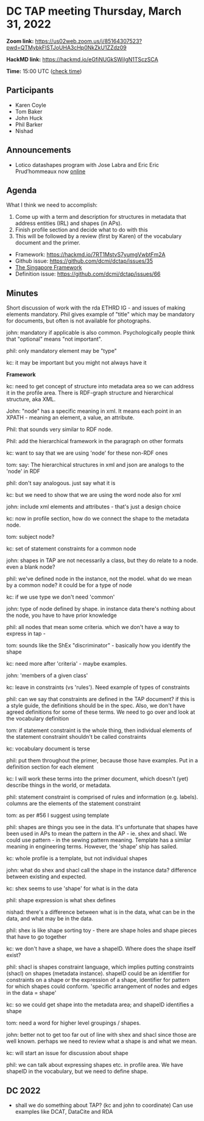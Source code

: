 # DC TAP meeting Thursday, March 31, 2022

**Zoom link:** https://us02web.zoom.us/j/85164307523?pwd=QTMybkFlSTJoUHA3cHp0NkZkU1ZZdz09

**HackMD link:** https://hackmd.io/eGfiNUGkSWiIgN1TSczSCA

**Time:** 15:00 UTC ([check time](https://www.timeanddate.com/worldclock/fixedtime.html?msg=DC+TAP&iso=20220331T15&p1=%3A&ah=1))

## Participants

* Karen Coyle
* Tom Baker
* John Huck
* Phil Barker
* Nishad


## Announcements
* Lotico datashapes program with Jose Labra and Eric Eric Prud’hommeaux now [online](http://www.lotico.com/index.php/Data_Shapes)

## Agenda

What I think we need to accomplish:
1. Come up with a term and description for structures in metadata that address entities (IRL) and shapes (in APs).
2. Finish profile section and decide what to do with this
3. This will be followed by a review (first by Karen) of the vocabulary document and the primer.

* Framework: https://hackmd.io/7RT1MstvS7yumgVwbtFm2A
* Github issue: https://github.com/dcmi/dctap/issues/35
* [The Singapore Framework](https://www.dublincore.org/specifications/dublin-core/singapore-framework/)
* Definition issue: https://github.com/dcmi/dctap/issues/66

## Minutes

Short discussion of work with the rda ETHRD IG - and issues of making elements mandatory. Phil gives example of "title" which may be mandatory for documents, but often is not available for photographs.

john: mandatory if applicable is also common. Psychologically people think that "optional" means "not important". 

phil: only mandatory element may be "type"

kc: it may be important but you might not always have it

**Framework**

kc: need to get concept of structure into metadata area so we can address it in the profile area. There is RDF-graph structure and hierarchical structure, aka XML. 

John: "node" has a specific meaning in xml. It means each point in an XPATH - meaning an element, a value, an attribute. 

Phil: that sounds very similar to RDF node.

Phil: add the hierarchical framework in the paragraph on other formats

kc: want to say that we are using 'node' for these non-RDF ones

tom: say: The hierarchical structures in xml and json are analogs to the 'node' in RDF

phil: don't say analogous. just say what it is

kc: but we need to show that we are using the word node also for xml

john: include xml elements and attributes - that's just a design choice

kc: now in profile section, how do we connect the shape to the metadata node.

tom: subject node?

kc: set of statement constraints for a common node

john: shapes in TAP are not necessarily a class, but they do relate to a node. even a blank node?

phil: we've defined node in the instance, not the model. what do we mean by a common node? it could be for a type of node

kc: if we use type we don't need 'common'

john: type of node defined by shape. in instance data there's nothing about the node, you have to have prior knowledge

phil: all nodes that mean some criteria. which we don't have a way to express in tap - 

tom: sounds like the ShEx "discriminator" - basically how you identify the shape

kc: need more after 'criteria' - maybe examples.

john: 'members of a given class'

kc: leave in constraints (vs 'rules'). Need example of types of constraints

phil: can we say that constraints are defined in the TAP document? if this is a style guide, the definitions should be in the spec. Also, we don't have agreed definitions for some of these terms. We need to go over and look at the vocabulary definition

tom: if statement constraint is the whole thing, then individual elements of the statement constraint shouldn't be called constraints

kc: vocabulary document is terse

phil: put them throughout the primer, because those have examples. Put in a definition section for each element

kc: I will work these terms into the primer document, which doesn't (yet) describe things in the world, or metadata. 

phil: statement constraint is comprised of rules and information (e.g. labels). columns are the elements of the statement constraint

tom: as per #56 I suggest using template

phil: shapes are things you see in the data. It's unfortunate that shapes have been used in APs to mean the pattern in the AP - ie. shex and shacl. We could use pattern - in the sewing pattern meaning. Template has a similar meaning in engineering terms. However, the 'shape' ship has sailed.

kc: whole profile is a template, but not individual shapes

john: what do shex and shacl call the shape in the instance data? difference between existing and expected.

kc: shex seems to use 'shape' for what is in the data

phil: shape expression is what shex defines

nishad: there's a difference between what is in the data, what can be in the data, and what may be in the data. 

phil: shex is like shape sorting toy - there are shape holes and shape pieces that have to go together

kc: we don't have a shape, we have a shapeID. Where does the shape itself exist?

phil: shacl is shapes constraint language, which implies putting constraints (shacl) on shapes (metadata instance). shapeID could be an identifier for constraints on a shape or the expression of a shape, identifier for pattern for which shapes could conform. 'specific arrangement of nodes and edges in the data = shape'

kc: so we could get shape into the metadata area; and shapeID identifies a shape

tom: need a word for higher level groupings / shapes.

john: better not to get too far out of line with shex and shacl since those are well known. perhaps we need to review what a shape is and what we mean.

kc: will start an issue for discussion about shape

phil: we can talk about expressing shapes etc. in profile area. We have shapeID in the vocabulary, but we need to define shape.

## DC 2022

* shall we do something about TAP? (kc and john to coordinate) Can use examples like DCAT, DataCite and RDA
